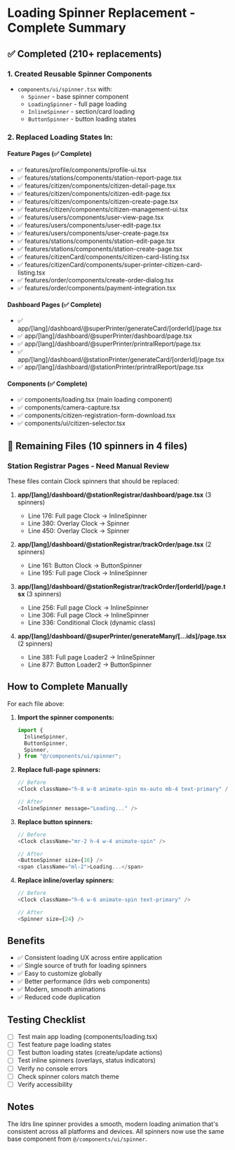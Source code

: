 # Loading Spinner Replacement - Complete Summary

## ✅ Completed (210+ replacements)

### 1. Created Reusable Spinner Components

- `components/ui/spinner.tsx` with:
  - `Spinner` - base spinner component
  - `LoadingSpinner` - full page loading
  - `InlineSpinner` - section/card loading
  - `ButtonSpinner` - button loading states

### 2. Replaced Loading States In:

#### Feature Pages (✅ Complete)

- ✅ features/profile/components/profile-ui.tsx
- ✅ features/stations/components/station-report-page.tsx
- ✅ features/citizen/components/citizen-detail-page.tsx
- ✅ features/citizen/components/citizen-edit-page.tsx
- ✅ features/citizen/components/citizen-create-page.tsx
- ✅ features/citizen/components/citizen-management-ui.tsx
- ✅ features/users/components/user-view-page.tsx
- ✅ features/users/components/user-edit-page.tsx
- ✅ features/users/components/user-create-page.tsx
- ✅ features/stations/components/station-edit-page.tsx
- ✅ features/stations/components/station-create-page.tsx
- ✅ features/citizenCard/components/citizen-card-listing.tsx
- ✅ features/citizenCard/components/super-printer-citizen-card-listing.tsx
- ✅ features/order/components/create-order-dialog.tsx
- ✅ features/order/components/payment-integration.tsx

#### Dashboard Pages (✅ Complete)

- ✅ app/[lang]/dashboard/@superPrinter/generateCard/[orderId]/page.tsx
- ✅ app/[lang]/dashboard/@superPrinter/dashboard/page.tsx
- ✅ app/[lang]/dashboard/@superPrinter/printralReport/page.tsx
- ✅ app/[lang]/dashboard/@stationPrinter/generateCard/[orderId]/page.tsx
- ✅ app/[lang]/dashboard/@stationPrinter/printralReport/page.tsx

#### Components (✅ Complete)

- ✅ components/loading.tsx (main loading component)
- ✅ components/camera-capture.tsx
- ✅ components/citizen-registration-form-download.tsx
- ✅ components/ui/citizen-selector.tsx

## 🔄 Remaining Files (10 spinners in 4 files)

### Station Registrar Pages - Need Manual Review

These files contain Clock spinners that should be replaced:

1. **app/[lang]/dashboard/@stationRegistrar/dashboard/page.tsx** (3 spinners)

   - Line 176: Full page Clock → InlineSpinner
   - Line 380: Overlay Clock → Spinner
   - Line 450: Overlay Clock → Spinner

2. **app/[lang]/dashboard/@stationRegistrar/trackOrder/page.tsx** (2 spinners)

   - Line 161: Button Clock → ButtonSpinner
   - Line 195: Full page Clock → InlineSpinner

3. **app/[lang]/dashboard/@stationRegistrar/trackOrder/[orderId]/page.tsx** (3 spinners)

   - Line 256: Full page Clock → InlineSpinner
   - Line 306: Full page Clock → InlineSpinner
   - Line 336: Conditional Clock (dynamic class)

4. **app/[lang]/dashboard/@superPrinter/generateMany/[...ids]/page.tsx** (2 spinners)
   - Line 381: Full page Loader2 → InlineSpinner
   - Line 877: Button Loader2 → ButtonSpinner

## How to Complete Manually

For each file above:

1. **Import the spinner components:**

   ```typescript
   import {
     InlineSpinner,
     ButtonSpinner,
     Spinner,
   } from "@/components/ui/spinner";
   ```

2. **Replace full-page spinners:**

   ```typescript
   // Before
   <Clock className="h-8 w-8 animate-spin mx-auto mb-4 text-primary" />

   // After
   <InlineSpinner message="Loading..." />
   ```

3. **Replace button spinners:**

   ```typescript
   // Before
   <Clock className="mr-2 h-4 w-4 animate-spin" />

   // After
   <ButtonSpinner size={16} />
   <span className="ml-2">Loading...</span>
   ```

4. **Replace inline/overlay spinners:**

   ```typescript
   // Before
   <Clock className="h-6 w-6 animate-spin text-primary" />

   // After
   <Spinner size={24} />
   ```

## Benefits

- ✅ Consistent loading UX across entire application
- ✅ Single source of truth for loading spinners
- ✅ Easy to customize globally
- ✅ Better performance (ldrs web components)
- ✅ Modern, smooth animations
- ✅ Reduced code duplication

## Testing Checklist

- [ ] Test main app loading (components/loading.tsx)
- [ ] Test feature page loading states
- [ ] Test button loading states (create/update actions)
- [ ] Test inline spinners (overlays, status indicators)
- [ ] Verify no console errors
- [ ] Check spinner colors match theme
- [ ] Verify accessibility

## Notes

The ldrs line spinner provides a smooth, modern loading animation that's consistent across all platforms and devices. All spinners now use the same base component from `@/components/ui/spinner`.
